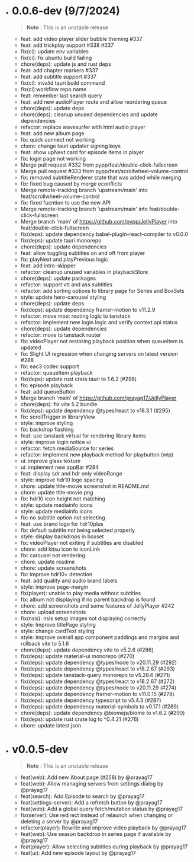- # 0.0.6-dev (9/7/2024)
    > **Note** : This is an unstable release
    - feat: add video player slider bubble theming #337
    - feat: add trickplay support #338 #337
    - fix(ci): update env variables
    - fix(ci): fix ubuntu build failing
    - chore(deps): update js and rust deps
    - feat: add chapter markers #337
    - feat: add subtitle support #337
    - fix(ci): invalid tauri build command
    - fix(ci):workflow repo name
    - feat: remember last search query
    - feat: add new audioPlayer route and allow reordering queue
    - chore(deps): update deps
    - chore(deps): cleanup unused dependencies and update dependencies
    - refactor: replace wavesurfer with html audio player
    - feat: add new album page
    - fix: quick connect not working
    - chore: change tauri updater signing keys
    - feat: show upNext card for episode items in player
    - fix: login page not working
    - Merge pull request #332 from pypp/feat/double-click-fullscreen
    - Merge pull request #333 from pypp/feat/scrollwheel-volume-control
    - fix: removed subtitleRenderer state that was added while merging
    - fix: fixed bug caused by merge econflicts
    - Merge remote-tracking branch 'upstream/main' into feat/scrollwheel-volume-control
    - fix: fixed fucntion to use the new API
    - Merge remote-tracking branch 'upstream/main' into feat/double-click-fullscreen
    - Merge branch 'main' of https://github.com/pypp/JellyPlayer into feat/double-click-fullscreen
    - fix(deps): update dependency babel-plugin-react-compiler to v0.0.0
    - fix(deps): update tauri monorepo
    - chore(deps): update dependencies
    - feat: allow toggling subtitles on and off from player
    - fix: playNext and playPrevious logic
    - feat: add intro-skipper
    - refactor: cleanup unused variables in playbackStore
    - chore(deps): update packages
    - refactor: support vtt and ass subtitles
    - refactor: add sorting options to library page for Series and BoxSets
    - style: update hero-carousel styling
    - chore(deps): update deps
    - fix(deps): update dependency framer-motion to v11.2.9
    - refactor: move most routing logic to tanstack
    - refactor: implement new login logic and verify context.api status
    - chore(deps): update dependencies
    - refactor: move to tanstack router
    - fix: videoPlayer not restoring playback position when queueItem is updated
    - fix: Slight UI regression when changing servers on latest version #288
    - fix: eac3 codec support
    - refactor: queueItem playback
    - fix(deps): update rust crate tauri to 1.6.2 (#298)
    - fix: episode playback
    - feat: add queueButton
    - Merge branch 'main' of https://github.com/prayag17/JellyPlayer
    - chore(deps): fix vite 5.2 bundle
    - fix(deps): update dependency @types/react to v18.3.1 (#295)
    - fix: scrollTrigger in libraryView
    - style: improve styling
    - fix: backdrop flashing
    - feat: use tanstack virtual for rendering library items
    - style: improve login notice ui
    - refactor: fetch mediaSource for series
    - refactor: implement new playback method for playbutton (wip)
    - ui: improve glass texture
    - ui: implement new appBar #284
    - feat: display sdr and hdr only videoRange
    - style: improve hdr10 logo spacing
    - chore: update title-movie screenshot in README.md
    - chore: update title-movie.png
    - fix: hdr10 icon height not matching
    - style: update mediainfo icons
    - style: update mediainfo icons
    - fix: no subtitle option not selecting
    - feat: use brand logo for hdr10plus
    - fix: default subtitle not being selected properly
    - style: display backdrops in boxset
    - fix: videoPlayer not exiting if subtitles are disabled
    - chore: add kitsu icon to iconLink
    - fix: carousel not rendering
    - chore: update readme
    - chore: update screenshots
    - fix: improve hdr10+ detection
    - feat: add quality and audio brand labels
    - style: improve page-margin
    - fix(player): unable to play media without subtitles
    - fix: album not displaying if no parent backdrop is found
    - chore: add screenshots and some features of JellyPlayer #242
    - chore: upload screenshots
    - fix(nsis): nsis setup images not displaying correctly
    - style: Improve titlePage styling
    - style: change cardText styling
    - style: Improve overall app component paddings and margins and rollback vite to 5.1.6
    - chore(deps): update dependency vite to v5.2.6 (#286)
    - fix(deps): update material-ui monorepo (#270)
    - fix(deps): update dependency @types/node to v20.11.29 (#292)
    - fix(deps): update dependency @types/react to v18.2.67 (#293)
    - fix(deps): update tanstack-query monorepo to v5.28.6 (#271)
    - fix(deps): update dependency @types/react to v18.2.67 (#272)
    - fix(deps): update dependency @types/node to v20.11.29 (#274)
    - fix(deps): update dependency framer-motion to v11.0.15 (#278)
    - fix(deps): update dependency typescript to v5.4.3 (#287)
    - fix(deps): update dependency material-symbols to v0.17.1 (#289)
    - chore(deps): update dependency @biomejs/biome to v1.6.2 (#290)
    - fix(deps): update rust crate log to ^0.4.21 (#276)
    - chore: update latest.json

- # v0.0.5-dev
    > **Note** : This is an unstable release
    - feat(web): Add new About page (#258) by @prayag17
    - feat(web): Allow managing servers from settings dialog by @prayag17
    - feat(search): Add Episode to search by @prayag17
    - feat(settings-server): Add a refretch button by @prayag17
    - feat(web): Add a global query fetch/mutation status by @prayag17
    - fix(server): Use redirect instead of relaunch when changing or deleting a server by @prayag17
    - refactor(player): Rewrite and improve video playback by @prayag17
    - feat(web): Use season backdrop in series page if available by @prayag17
    - feat(player): Allow selecting subtitles during playback by @prayag17
    - feat(ui): Add new episode layout by @prayag17